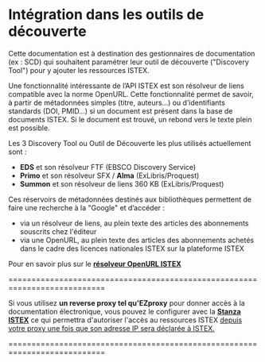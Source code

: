 # Intégration dans les outils de découverte

Cette documentation est à destination des gestionnaires de documentation \(ex : SCD\) qui souhaitent paramétrer leur outil de découverte \("Discovery Tool"\) pour y ajouter les ressources ISTEX.

Une fonctionnalité intéressante de l’API ISTEX est son résolveur de liens compatible avec la norme OpenURL. Cette fonctionnalité permet de savoir, à partir de métadonnées simples \(titre, auteurs…\) ou d’identifiants standards \(DOI, PMID…\) si un document est présent dans la base de documents ISTEX. Si le document est trouvé, un rebond vers le texte plein est possible.

Les 3 Discovery Tool ou Outil de Découverte les plus utilisés actuellement sont :

* **EDS** et son résolveur FTF \(EBSCO Discovery Service\)
* **Primo** et son résolveur SFX / **Alma**  \(ExLibris/Proquest\)
* **Summon** et son résolveur de liens 360 KB \(ExLibris/Proquest\) 

Ces réservoirs de métadonnées destinés aux bibliothèques permettent de faire une recherche à la "Google" et d’accéder :

* via un résolveur de liens, au plein texte des articles des abonnements souscrits chez l'éditeur
* via une OpenURL, au plein texte des articles des abonnements achetés dans le cadre des licences nationales ISTEX sur la plateforme ISTEX

Pour en savoir plus sur le [**résolveur OpenURL ISTEX**](https://api.istex.fr/documentation/openurl/)

===========================================================================

Si vous utilisez **un reverse proxy tel qu'EZproxy** pour donner accès à la documentation électronique, vous pouvez le configurer avec la [**Stanza ISTEX**](https://github.com/ezproxy-config/french/blob/master/Istex.txt) ce qui permettra d'autoriser l'accès au ressources ISTEX [depuis votre proxy une fois que son adresse IP sera déclarée à ISTEX.](https://acces.licencesnationales.fr/)

===========================================================================

